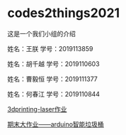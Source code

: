 # codes2things2021

这是一个我们小组的介绍

姓名：王朕
学号：2019113859

姓名：胡千越
学号：2019110603

姓名：曹毅恒
学号：2019111377

姓名：何春江
学号：2019110844


[3dprinting-laser作业](https://zaowu.fun/p/60719912234c46320e6d3043)

[期末大作业——arduino智能垃圾桶](https://zaowu.fun/p/60ceabfc234c46320e6d3b58)
